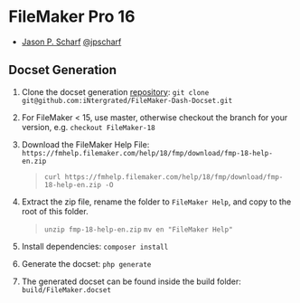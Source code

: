FileMaker Pro 16
=======================

* [Jason P. Scharf](https://github.com/iNtergrated/) [@jpscharf](https://twitter.com/jpscharf)

## Docset Generation ##

1. Clone the docset generation [repository](git@github.com:iNtergrated/FileMaker-Dash-Docset.git): ````git clone git@github.com:iNtergrated/FileMaker-Dash-Docset.git````

2. For FileMaker < 15, use master, otherwise checkout the branch for your version, e.g. `checkout FileMaker-18`
3. Download the FileMaker Help File: `https://fmhelp.filemaker.com/help/18/fmp/download/fmp-18-help-en.zip`
    > `curl https://fmhelp.filemaker.com/help/18/fmp/download/fmp-18-help-en.zip -O`
4. Extract the zip file, rename the folder to `FileMaker Help`, and copy to the root of this folder.
    > `unzip fmp-18-help-en.zip`
    > `mv en "FileMaker Help"`
5. Install dependencies: ````composer install````
6. Generate the docset: ````php generate````
7. The generated docset can be found inside the build folder: ````build/FileMaker.docset````
